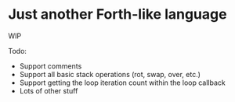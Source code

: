 # Just another Forth-like language

WIP

Todo:
- Support comments
- Support all basic stack operations (rot, swap, over, etc.)
- Support getting the loop iteration count within the loop callback
- Lots of other stuff
